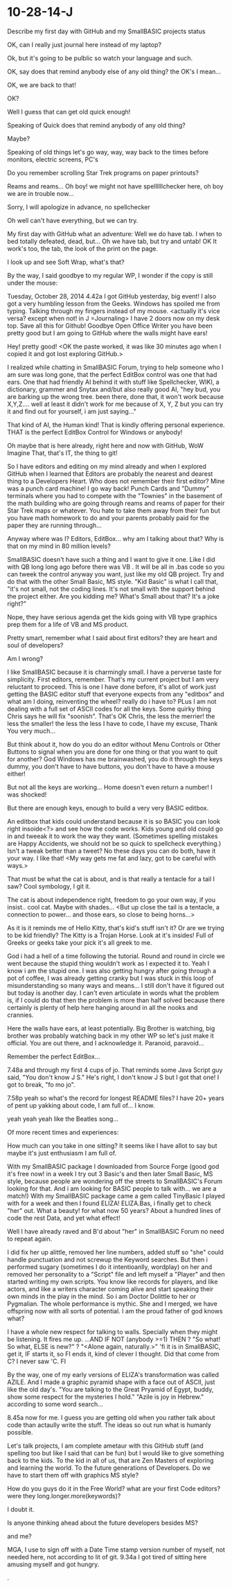 10-28-14-J
==========

Describe my first day with GitHub and my SmallBASIC projects status

OK, can I really just journal here instead of my laptop?

Ok, but it's going to be pulblic so watch your language and such.

OK, say does that remind anybody else of any old thing? the OK's I mean...

OK, we are back to that!

OK?

Well I guess that can get old quick enough!

Speaking of Quick does that remind anybody of any old thing?

Maybe?

Speaking of old things let's go way, way, way back to the times before monitors, electric screens, PC's

Do you remember scrolling Star Trek programs on paper printouts?

Reams and reams... Oh boy! we might not have spellllllchecker here, oh boy we are in trouble now...

Sorry, I will apologize in advance, no spellchecker

Oh well can't have everything, but we can try.

My first day with GitHub what an adventure:
  Well we do have tab. I when to bed totally defeated, dead, but...
  Oh we have tab, but try and untab! OK
  It work's too, the tab, the look of the print on the page.
  
  I look up and see Soft Wrap, what's that?
  
  By the way, I said goodbye to my regular WP, I wonder if the copy is still under the mouse:
  
  Tuesday, October 28, 2014
4.42a I got GitHub yesterday, big event! I also got a very humbling lesson from the Geeks. Windows has spoiled me from typing. Talking through my fingers instead of my mouse. <actually it's vice versa? except when not! in J =Journaling>
I have 2 doors now on my desk top. Save all this for Github!
   Goodbye Open Office Writer you have been pretty good but I am going to GitHub where the walls might have ears!

Hey! pretty good! <OK the paste worked, it was like 30 minutes ago when I copied it and got lost exploring GitHub.>

I realized while chatting in SmallBASIC Forum, trying to help someone who I am sure was long gone, that the perfect EditBox control was one that had ears. One that had friendly AI behind it with stuff like Spellchecker, WIKI, a dictionary, grammer and Snytax and/but also really good AI, "hey bud, you are barking up the wrong tree. been there, done that, it won't work because X,Y,Z.... well at least it didn't work for me because of X, Y, Z but you can try it and find out for yourself, i am just saying..."

That kind of AI, the Human kind! That is kindly offering personal experience. THAT is the perfect EditBox Control for Windows or anybody!

Oh maybe that is here already, right here and now with GitHub, WoW Imagine That, that's IT, the thing to git!

So I have editors and editing on my mind already and when I explored GitHub when I learned that Editors are probably the nearest and dearest thing to a Developers Heart. Who does not remember their first editor? Mine was a punch card machine! I go way back! Punch Cards and "Dummy" terminals where you had to compete with the "Townies" in the basement of the math building who are going through reams and reams of paper for their Star Trek maps or whatever. You hate to take them away from their fun but you have math homework to do and your parents probably paid for the paper they are running through...

Anyway where was I? Editors, EditBox... why am I talking about that? Why is that on my mind in 80 million levels?

SmallBASIC doesn't have such a thing and I want to give it one. Like I did with QB long long ago before there was VB <VB for ME>. It will be all in .bas code so you can tweek the control anyway you want, just like my old QB project. Try and do that with the other Small Basic, MS style. "Kid Basic" is what I call that, "it's not small, not the coding lines. It's not small with the support behind the project either. Are you kidding me? What's Small about that? It's a joke right?"

Nope, they have serious agenda get the kids going with VB type graphics prep them for a life of VB and MS product.

Pretty smart, remember what I said about first editors? they are heart and soul of developers?

Am I wrong?

I like SmallBASIC because it is charmingly small. I have a perverse taste for simplicity. First editors, remember. That's my current project but I am very reluctant to proceed. This is one I have done before, it's allot of work just getting the BASIC editor stuff that everyone expects from any "editbox" and what am I doing, reinventing the wheel? really do i have to? PLus I am not dealing with a full set of ASCII codes for all the keys. Some quirky thing Chris says he will fix "soonish". That's OK Chris, the less the merrier! the less the smaller! the less the less I have to code, I have my excuse, Thank You very much...

But think about it, how do you do an editor without Menu Controls or Other Buttons to signal when you are done for one thing or that you want to quit for another? God Windows has me brainwashed, you do it through the keys dummy, you don't have to have buttons, you don't have to have a mouse either!

But not all the keys are working... Home doesn't even return a number! I was shocked!

But there are enough keys, enough to build a very very BASIC editbox.

An editbox that kids could understand because it is so BASIC you can look right insoide<?> and see how the code works.
Kids young and old could go in and tweeak it to work the way they want. 
(Sometimes spelling mistakes are Happy Accidents, we should not be so quick to spellcheck everything.)
Isn't a tweak better than a tweet?
No these days you can do both, have it your way. I like that! <My way gets me fat and lazy, got to be careful with ways.>

That must be what the cat is about, and is that really a tentacle for a tail I saw? Cool symbology, I git it.

The cat is about independence right, freedom to go your own way, if you insist.. cool cat. Maybe with shades...
<But up close the tail is a tentacle, a connection to power... and those ears, so close to being horns...>

As it is it reminds me of Hello Kitty, that's kid's stuff isn't it? Or are we trying to be kid friendly?
The Kitty is a Trojan Horse. Look at it's insides! Full of Greeks or geeks take your pick it's all greek to me.

God i had a hell of a time following the <GitHub> tutorial. Round and round in circle we went because the stupid thing wouldn't work as I expected it to. Yeah I know i am the stupid one. I was also getting hungry after going through a pot of coffee, I was already getting cranky but I was stuck in this loop of misunderstanding so many ways and means... I still don't have it figured out but today is another day. I can't even articulate in words what the problem is, if I could do that then the problem is more than half solved because there certainly is plenty of help here hanging around in all the nooks and crannies.

Here the walls have ears, at least potentially. Big Brother is watching, big brother was probably watching back in my other WP so let's just make it official. You are out there, and I acknowledge it. Paranoid, paravoid...

Remember the perfect EditBox...

7.48a and through my first 4 cups of jo. That reminds some Java Script guy said, "You don't know J S." 
He's right, I don't know J S but I got that one! I got to break, "fo mo jo".

7.58p yeah so what's the record for longest README files? I have 20+ years of pent up yakking about code, I am full of... I know.

yeah yeah yeah like the Beatles song...

Of more recent times and experiences:

How much can you take in one sitting? It seems like I have allot to say but maybe it's just enthusiasm I am full of.

With my SmallBASIC package I downloaded from Source Forge (good god it's free now! in a week I try out 3 Basic's and then later Small Basic, MS style, because people are wondering off the streets to SmallBASIC's Forum looking for that. And i am looking for BASIC people to talk with... we are a match!) 
With my SmallBASIC package came a gem called TinyBasic I played with for a week and then I found ELIZA!
ELIZA.Bas, i finally get to check "her" out. What a beauty! for what now 50 years?
About a hundred lines of code the rest Data, and yet what effect!

Well I have already raved and B'd about "her" in SmallBASIC Forum no need to repeat again.

I did fix her up alittle, removed her line numbers, added stuff so "she" could handle punctuation and not screwup the Keyword searches. But then i performed sugary (sometimes I do it intentioanlly, wordplay) on her and removed her personality to a "Script" file and left myself a "Player" and then started writing my own scripts. You know like records for players, and like actors, and like a writers character coming alive and start speaking their own minds in the play in the mind. So i am Doctor Dolittle to her or Pygmalian. The whole performance is mythic. She and I merged, we have offspring now with all sorts of potential. I am the proud father of god knows what?

I have a whole new respect for talking to walls. Specially when they might be listening. It fires me up. 
...AND IF NOT (anybody >=1) THEN
  ? "So what! So what, ELSE is new?"
  ? "<Alone again, naturally.>"
  'fi it is in SmallBASIC, get it, IF starts it, so FI ends it, kind of clever I thought. Did that come from C? I never saw    'C.
FI

By the way, one of my early versions of ELIZA's transformation was called AZILE.
And I made a graphic pyramid shape with a face out of ASCII, just like the old day's.
"You are talking to the Great Pryamid of Egypt, buddy, show some respect for the mysteries I hold."
"Azile is joy in Hebrew." according to some word search...

8.45a now for me. I guess you are getting old when you rather talk about code than actaully write the stuff. 
The ideas so out run what is humanly possible. 

Let's talk projects, I am complete ametaur with this GitHub stuff (and spelling too but like I said that can be fun) but I would like to give something back to the kids. To the kid in all of us, that are Zen Masters of exploring and learning the world. To the future generations of Developers. Do we have to start them off with graphics MS style?

How do you guys do it in the Free World? what are your first Code editors? were they long.longer.more(keywords)?

I doubt it.

Is anyone thinking ahead about the future developers besides MS? 

and me?

MGA, I use to sign off with a Date Time stamp version number of myself, not needed here, not according to lit of git.
9.34a I got tired of sitting here amusing myself and got hungry.  




.
  
  
  
  
